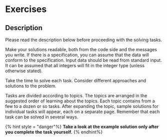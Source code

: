 # Exercises

## Description

Please read the description below before proceeding with the solving tasks.

Make your solutions readable, both from the code side and the messages you write. If there is a specification, you can assume that the data will conform to the specification. Input data should be read from standard input. It can be assumed that all integers will fit in the integer type (unless otherwise stated).

Take the time to solve each task. Consider different approaches and solutions to the problem.

Tasks are divided according to topics. The topics are arranged in the suggested order of learning about the topics. Each topic contains from a few to a dozen or so tasks. After expanding the topic, sample solutions for individual tasks will appear, each on a separate page. Remember that each task can be solved in several ways.

{% hint style = "danger"%}
**Take a look at the example solution only after you complete the task yourself.**
{% endhint%}